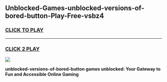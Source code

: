
## Unblocked-Games-unblocked-versions-of-bored-button-Play-Free-vsbz4
<h3>
<a href="https://premium76.site?title=unblocked-versions-of-bored-button&ref=23A">CLICK TO PLAY</a></h3>
<hr>

<h3>
<a href="https://premium76.site?title=unblocked-versions-of-bored-button&ref=23A">CLICK 2 PLAY</a>
  
</h3>

<a href="https://premium76.site?title=unblocked-versions-of-bored-button&ref=23A"><img src="https://clearcache.store/games.png"></a>


**unblocked-versions-of-bored-button games unblocked: Your Gateway to Fun and Accessible Online Gaming**
